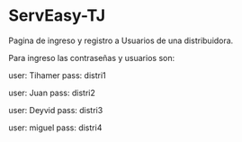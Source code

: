 # ServEasy-TJ
 Pagina de ingreso y registro a Usuarios de una distribuidora.

Para ingreso las contraseñas y usuarios son:

user: Tihamer
pass: distri1

user: Juan
pass: distri2

user: Deyvid
pass: distri3

user: miguel
pass: distri4
